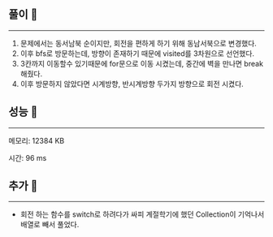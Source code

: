 ## 풀이 🎈

---

1. 문제에서는 동서남북 순이지만, 회전을 편하게 하기 위해 동남서북으로 변경했다.
2. 이후 bfs로 방문하는데, 방향이 존재하기 때문에 visited를 3차원으로 선언했다.
3. 3칸까지 이동할수 있기때문에 for문으로 이동 시켰는데, 중간에 벽을 만나면 break해줬다.
4. 이후 방문하지 않았다면 시계방향, 반시계방향 두가지 방향으로 회전 시켰다.

## 성능 🎃

---

메모리: 12384 KB

시간: 96 ms

## 추가 🎀

---

- 회전 하는 함수를 switch로 하려다가 싸피 계절학기에 했던 Collection이 기억나서 배열로 빼서 풀었다.
